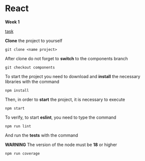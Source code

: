 # React

**Week 1**

[task](https://github.com/rolling-scopes-school/tasks/tree/master/react/modules/module01)

**Clone** the project to yourself
```
git clone <name project>
```

After clone do not forget to **switch** to the components branch
```
git checkout components
```

To start the project you need to download and **install** the necessary libraries with the command
```
npm install
```

Then, in order to **start** the project, it is necessary to execute
```
npm start
```

To verify, to start **eslint**, you need to type the command
```
npm run lint
```

And run the **tests** with the command

**WARNING** The version of the node must be **18** or higher

```
npm run coverage
```
